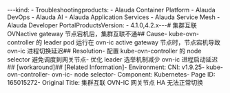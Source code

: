 ---kind:   - Troubleshootingproducts:    - Alauda Container Platform   - Alauda DevOps   - Alauda AI   - Alauda Application Services   - Alauda Service Mesh   - Alauda Developer PortalProductsVersion:   - 4.1.0,4.2.x---<!-- A type of document that involves encountering a fault, diag...it, performing root cause analysis, and providing solutions. --># 集群互联 OVNactive gateway 节点宕机后，集群互联不通## Cause- kube-ovn-controller 的 leader pod 运行在 ovn-ic active gateway 节点时，节点宕机导致 ovn-ic 进程切换延迟## Resolution- 配置 kube-ovn-controller 的 node selector 避免调度到网关节点- 优化 leader 选举机制减少 ovn-ic 进程启动延迟## [workaround]## [Related Information]- Environment: CNI: v1.9.25- kube-ovn-controller- ovn-ic- node selector- Component: Kubernetes- Page ID: 165015272- Original Title: 集群互联 OVN-IC 网关节点 HA 无法正常切换
